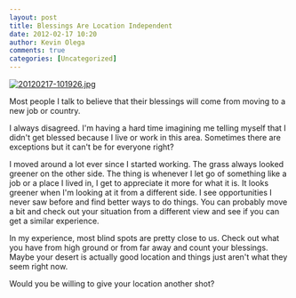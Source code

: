 ```yaml
---
layout: post
title: Blessings Are Location Independent
date: 2012-02-17 10:20
author: Kevin Olega
comments: true
categories: [Uncategorized]
---
```

<a href="http://minimalchanges.com/blog/wp-content/uploads/2012/02/20120217-101926.jpg"><img src="http://minimalchanges.com/blog/wp-content/uploads/2012/02/20120217-101926.jpg" alt="20120217-101926.jpg" class="alignnone size-full" /></a>

Most people I talk to believe that their blessings will come from moving to a new job or country.

I always disagreed. I'm having a hard time imagining me telling myself that I didn't get blessed because I live or work in this area. Sometimes there are exceptions but it can't be for everyone right? 

I moved around a lot ever since I started working. The grass always looked greener on the other side. The thing is whenever I let go of something like a job or a place I lived in, I get to appreciate it more for what it is. It looks greener when I'm looking at it from a different side. I see opportunities I never saw before and find better ways to do things. You can probably move a bit and check out your situation from a different view and see if you can get a similar experience.

In my experience, most blind spots are pretty close to us. Check out what you have from high ground or from far away and count your blessings. Maybe your desert is actually good location and things just aren't what they seem right now. 

Would you be willing to give your location another shot?
